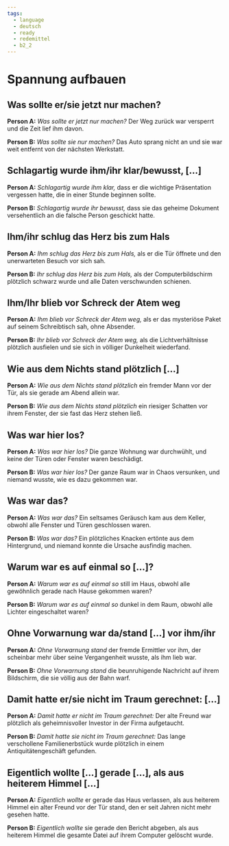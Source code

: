 ```yaml
---
tags:
  - language
  - deutsch
  - ready
  - redemittel
  - b2_2
---
```


# Spannung aufbauen

## Was sollte er/sie jetzt nur machen?

**Person A:** _Was sollte er jetzt nur machen?_ Der Weg zurück war versperrt und die Zeit lief ihm davon.

**Person B:** _Was sollte sie nur machen?_ Das Auto sprang nicht an und sie war weit entfernt von der nächsten Werkstatt.

## Schlagartig wurde ihm/ihr klar/bewusst, [...]

**Person A:** _Schlagartig wurde ihm klar,_ dass er die wichtige Präsentation vergessen hatte, die in einer Stunde beginnen sollte.

**Person B:** _Schlagartig wurde ihr bewusst,_ dass sie das geheime Dokument versehentlich an die falsche Person geschickt hatte.

## Ihm/ihr schlug das Herz bis zum Hals

**Person A:** _Ihm schlug das Herz bis zum Hals,_ als er die Tür öffnete und den unerwarteten Besuch vor sich sah.

**Person B:** _Ihr schlug das Herz bis zum Hals,_ als der Computerbildschirm plötzlich schwarz wurde und alle Daten verschwunden schienen.

## Ihm/Ihr blieb vor Schreck der Atem weg

**Person A:** _Ihm blieb vor Schreck der Atem weg,_ als er das mysteriöse Paket auf seinem Schreibtisch sah, ohne Absender.

**Person B:** _Ihr blieb vor Schreck der Atem weg,_ als die Lichtverhältnisse plötzlich ausfielen und sie sich in völliger Dunkelheit wiederfand.

## Wie aus dem Nichts stand plötzlich [...]

**Person A:** _Wie aus dem Nichts stand plötzlich_ ein fremder Mann vor der Tür, als sie gerade am Abend allein war.

**Person B:** _Wie aus dem Nichts stand plötzlich_ ein riesiger Schatten vor ihrem Fenster, der sie fast das Herz stehen ließ.

## Was war hier los?

**Person A:** _Was war hier los?_ Die ganze Wohnung war durchwühlt, und keine der Türen oder Fenster waren beschädigt.

**Person B:** _Was war hier los?_ Der ganze Raum war in Chaos versunken, und niemand wusste, wie es dazu gekommen war.

## Was war das?

**Person A:** _Was war das?_ Ein seltsames Geräusch kam aus dem Keller, obwohl alle Fenster und Türen geschlossen waren.

**Person B:** _Was war das?_ Ein plötzliches Knacken ertönte aus dem Hintergrund, und niemand konnte die Ursache ausfindig machen.

## Warum war es auf einmal so [...]?

**Person A:** _Warum war es auf einmal so_ still im Haus, obwohl alle gewöhnlich gerade nach Hause gekommen waren?

**Person B:** _Warum war es auf einmal so_ dunkel in dem Raum, obwohl alle Lichter eingeschaltet waren?

## Ohne Vorwarnung war da/stand [...] vor ihm/ihr

**Person A:** _Ohne Vorwarnung stand_ der fremde Ermittler vor ihm, der scheinbar mehr über seine Vergangenheit wusste, als ihm lieb war.

**Person B:** _Ohne Vorwarnung stand_ die beunruhigende Nachricht auf ihrem Bildschirm, die sie völlig aus der Bahn warf.

## Damit hatte er/sie nicht im Traum gerechnet: [...]

**Person A:** _Damit hatte er nicht im Traum gerechnet:_ Der alte Freund war plötzlich als geheimnisvoller Investor in der Firma aufgetaucht.

**Person B:** _Damit hatte sie nicht im Traum gerechnet:_ Das lange verschollene Familienerbstück wurde plötzlich in einem Antiquitätengeschäft gefunden.

## Eigentlich wollte [...] gerade [...], als aus heiterem Himmel [...]

**Person A:** _Eigentlich wollte_ er gerade das Haus verlassen, als aus heiterem Himmel ein alter Freund vor der Tür stand, den er seit Jahren nicht mehr gesehen hatte.

**Person B:** _Eigentlich wollte_ sie gerade den Bericht abgeben, als aus heiterem Himmel die gesamte Datei auf ihrem Computer gelöscht wurde.
